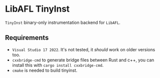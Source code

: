 # LibAFL TinyInst

`TinyInst` binary-only instrumentation backend for `LibAFL`.

## Requirements

- `Visual Studio 17 2022`. It's not tested, it *should* work on older versions too.
- `cxxbridge-cmd` to generate bridge files between Rust and c++, you can install this with `cargo install cxxbridge-cmd`.
- `cmake` is needed to build tinyinst.
